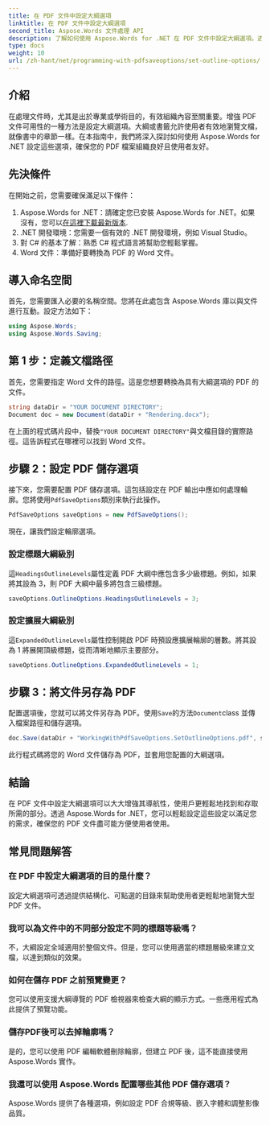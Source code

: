 ```yaml
---
title: 在 PDF 文件中設定大綱選項
linktitle: 在 PDF 文件中設定大綱選項
second_title: Aspose.Words 文件處理 API
description: 了解如何使用 Aspose.Words for .NET 在 PDF 文件中設定大綱選項。透過配置標題層級和擴展輪廓來增強 PDF 導航。
type: docs
weight: 10
url: /zh-hant/net/programming-with-pdfsaveoptions/set-outline-options/
---
```

## 介紹

在處理文件時，尤其是出於專業或學術目的，有效組織內容至關重要。增強 PDF 文件可用性的一種方法是設定大綱選項。大綱或書籤允許使用者有效地瀏覽文檔，就像書中的章節一樣。在本指南中，我們將深入探討如何使用 Aspose.Words for .NET 設定這些選項，確保您的 PDF 檔案組織良好且使用者友好。

## 先決條件

在開始之前，您需要確保滿足以下條件：

1.  Aspose.Words for .NET：請確定您已安裝 Aspose.Words for .NET。如果沒有，您可以[在這裡下載最新版本](https://releases.aspose.com/words/net/).
2. .NET 開發環境：您需要一個有效的 .NET 開發環境，例如 Visual Studio。
3. 對 C# 的基本了解：熟悉 C# 程式語言將幫助您輕鬆掌握。
4. Word 文件：準備好要轉換為 PDF 的 Word 文件。

## 導入命名空間

首先，您需要匯入必要的名稱空間。您將在此處包含 Aspose.Words 庫以與文件進行互動。設定方法如下：

```csharp
using Aspose.Words;
using Aspose.Words.Saving;
```

## 第 1 步：定義文檔路徑

首先，您需要指定 Word 文件的路徑。這是您想要轉換為具有大綱選項的 PDF 的文件。 

```csharp
string dataDir = "YOUR DOCUMENT DIRECTORY";
Document doc = new Document(dataDir + "Rendering.docx");
```

在上面的程式碼片段中，替換`"YOUR DOCUMENT DIRECTORY"`與文檔目錄的實際路徑。這告訴程式在哪裡可以找到 Word 文件。

## 步驟 2：設定 PDF 儲存選項

接下來，您需要配置 PDF 儲存選項。這包括設定在 PDF 輸出中應如何處理輪廓。您將使用`PdfSaveOptions`類別來執行此操作。

```csharp
PdfSaveOptions saveOptions = new PdfSaveOptions();
```

現在，讓我們設定輪廓選項。 

### 設定標題大綱級別

這`HeadingsOutlineLevels`屬性定義 PDF 大綱中應包含多少級標題。例如，如果將其設為 3，則 PDF 大綱中最多將包含三級標題。

```csharp
saveOptions.OutlineOptions.HeadingsOutlineLevels = 3;
```

### 設定擴展大綱級別

這`ExpandedOutlineLevels`屬性控制開啟 PDF 時預設應擴展輪廓的層數。將其設為 1 將展開頂級標題，從而清晰地顯示主要部分。

```csharp
saveOptions.OutlineOptions.ExpandedOutlineLevels = 1;
```

## 步驟 3：將文件另存為 PDF

配置選項後，您就可以將文件另存為 PDF。使用`Save`的方法`Document`class 並傳入檔案路徑和儲存選項。

```csharp
doc.Save(dataDir + "WorkingWithPdfSaveOptions.SetOutlineOptions.pdf", saveOptions);
```

此行程式碼將您的 Word 文件儲存為 PDF，並套用您配置的大綱選項。 

## 結論

在 PDF 文件中設定大綱選項可以大大增強其導航性，使用戶更輕鬆地找到和存取所需的部分。透過 Aspose.Words for .NET，您可以輕鬆設定這些設定以滿足您的需求，確保您的 PDF 文件盡可能方便使用者使用。

## 常見問題解答

### 在 PDF 中設定大綱選項的目的是什麼？

設定大綱選項可透過提供結構化、可點選的目錄來幫助使用者更輕鬆地瀏覽大型 PDF 文件。

### 我可以為文件中的不同部分設定不同的標題等級嗎？

不，大綱設定全域適用於整個文件。但是，您可以使用適當的標題層級來建立文檔，以達到類似的效果。

### 如何在儲存 PDF 之前預覽變更？

您可以使用支援大綱導覽的 PDF 檢視器來檢查大綱的顯示方式。一些應用程式為此提供了預覽功能。

### 儲存PDF後可以去掉輪廓嗎？

是的，您可以使用 PDF 編輯軟體刪除輪廓，但建立 PDF 後，這不能直接使用 Aspose.Words 實作。

### 我還可以使用 Aspose.Words 配置哪些其他 PDF 儲存選項？

Aspose.Words 提供了各種選項，例如設定 PDF 合規等級、嵌入字體和調整影像品質。